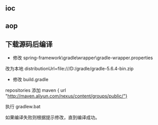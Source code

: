 ## ioc



## aop



## 下载源码后编译

- 修改 spring-framework\gradle\wrapper\gradle-wrapper.properties

改为本地
distributionUrl=file:///D:/gradle/gradle-5.6.4-bin.zip

- 修改 build.gradle

repositories
添加
maven { url "http://maven.aliyun.com/nexus/content/groups/public/"}


执行
gradlew.bat

如果编译失败则根据提示修改，直到编译成功。



